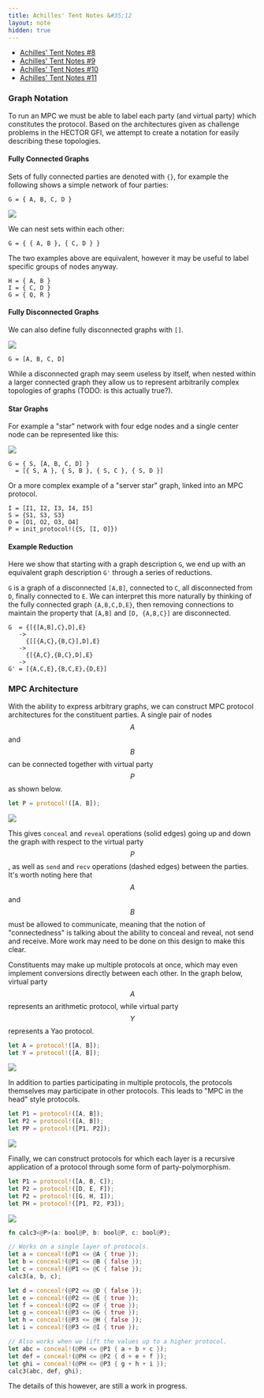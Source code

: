 ```yaml
---
title: Achilles' Tent Notes &#35;12
layout: note
hidden: true
---
```


- [Achilles' Tent Notes &#35;8](/research/2019-10-13-achilles-8)
- [Achilles' Tent Notes &#35;9](/research/2019-10-15-achilles-9)
- [Achilles' Tent Notes &#35;10](/research/2019-10-28-achilles-10)
- [Achilles' Tent Notes &#35;11](/research/2019-11-11-achilles-11)

### Graph Notation

To run an MPC we must be able to label each party (and virtual party) which
constitutes the protocol. Based on the architectures given as challenge problems
in the HECTOR GFI, we attempt to create a notation for easily describing these
topologies.

#### Fully Connected Graphs

Sets of fully connected parties are denoted with `{}`, for example the
following shows a simple network of four parties:

```graph
G = { A, B, C, D }
```

![](/img/research/achilles/connected-graph.png)

We can nest sets within each other:

```graph
G = { { A, B }, { C, D } }
```

The two examples above are equivalent, however it may be useful to label
specific groups of nodes anyway.

```graph
H = { A, B }
I = { C, D }
G = { Q, R }
```

#### Fully Disconnected Graphs

We can also define fully disconnected graphs with `[]`.

![](/img/research/achilles/disconnected-graph.png)

```graph
G = [A, B, C, D]
```

While a disconnected graph may seem useless by itself, when nested within a
larger connected graph they allow us to represent arbitrarily complex
topologies of graphs (TODO: is this actually true?).

#### Star Graphs

For example a "star" network with four edge nodes and a single center node can
be represented like this:

![](/img/research/achilles/star-graph.png)

```graph
G = { S, [A, B, C, D] }
  = [{ S, A }, { S, B }, { S, C }, { S, D }]
```

Or a more complex example of a "server star" graph, linked into an MPC
protocol.

```graph
I = [I1, I2, I3, I4, I5]
S = {S1, S3, S3}
O = [O1, O2, O3, O4]
P = init_protocol!({S, [I, O]})
```

#### Example Reduction

Here we show that starting with a graph description `G`, we end up with an
equivalent graph description `G'` through a series of reductions.

`G` is a graph of a disconnected `[A,B]`, connected to `C`, all disconnected
from `D`, finally connected to `E`. We can interpret this more naturally by
thinking of the fully connected graph `{A,B,C,D,E}`, then removing connections
to maintain the property that `[A,B]` and `[D, {A,B,C}]` are disconnected.

```graph
G  = {[{[A,B],C},D],E}
   ->
     {[[{A,C},{B,C}],D],E}
   ->
     {[{A,C},{B,C},D],E}
   ->
G' = [{A,C,E},{B,C,E},{D,E}]
```

### MPC Architecture

With the ability to express arbitrary graphs, we can construct MPC protocol
architectures for the constituent parties. A single pair of nodes $$A$$ and
$$B$$ can be connected together with virtual party $$P$$ as shown below.

```rust
let P = protocol!([A, B]);
```
![](/img/research/achilles/single-mpc-graph.png)

This gives `conceal` and `reveal` operations (solid edges) going up and down
the graph with respect to the virtual party $$P$$, as well as `send` and `recv`
operations (dashed edges) between the parties. It's worth noting here that
$$A$$ and $$B$$ must be allowed to communicate, meaning that the notion of
"connectedness" is talking about the ability to conceal and reveal, not send
and receive. More work may need to be done on this design to make this clear.

Constituents may make up multiple protocols at once, which may even implement
conversions directly between each other. In the graph below, virtual party
$$A$$ represents an arithmetic protocol, while virtual party $$Y$$ represents
a Yao protocol.

```rust
let A = protocol!([A, B]);
let Y = protocol!([A, B]);
```
![](/img/research/achilles/double-mpc-graph.png)

In addition to parties participating in multiple protocols, the protocols
themselves may participate in other protocols. This leads to "MPC in the head"
style protocols.

```rust
let P1 = protocol!([A, B]);
let P2 = protocol!([A, B]);
let PP = protocol!([P1, P2]);
```
![](/img/research/achilles/head-mpc-graph.png)

Finally, we can construct protocols for which each layer is a recursive
application of a protocol through some form of party-polymorphism.

```rust
let P1 = protocol!([A, B, C]);
let P2 = protocol!([D, E, F]);
let P2 = protocol!([G, H, I]);
let PH = protocol!([P1, P2, P3]);
```
![](/img/research/achilles/recursive-mpc-graph.png)

```rust
fn calc3<@P>(a: bool@P, b: bool@P, c: bool@P);

// Works on a single layer of protocols.
let a = conceal!(@P1 <= @A { true });
let b = conceal!(@P1 <= @B { false });
let c = conceal!(@P1 <= @C { false });
calc3(a, b, c);

let d = conceal!(@P2 <= @D { false });
let e = conceal!(@P2 <= @E { true });
let f = conceal!(@P2 <= @F { true });
let g = conceal!(@P3 <= @G { true });
let h = conceal!(@P3 <= @H { false });
let i = conceal!(@P3 <= @I { true });

// Also works when we lift the values up to a higher protocol.
let abc = conceal!(@PH <= @P1 { a + b + c });
let def = conceal!(@PH <= @P2 { d + e + f });
let ghi = conceal!(@PH <= @P3 { g + h + i });
calc3(abc, def, ghi);
```

 The details of this however, are still a work in progress.

